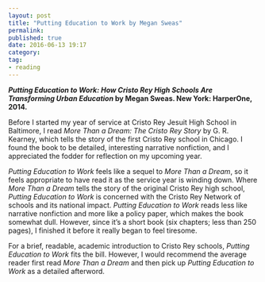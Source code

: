 ```yaml
---
layout: post
title: "Putting Education to Work by Megan Sweas"
permalink: 
published: true
date: 2016-06-13 19:17
category: 
tag: 
- reading
---
```


***Putting Education to Work: How Cristo Rey High Schools Are Transforming Urban Education* by Megan Sweas. New York: HarperOne, 2014.**

Before I started my year of service at Cristo Rey Jesuit High School in Baltimore, I read *More Than a Dream: The Cristo Rey Story* by G. R. Kearney, which tells the story of the first Cristo Rey school in Chicago. I found the book to be detailed, interesting narrative nonfiction, and I appreciated the fodder for reflection on my upcoming year.

*Putting Education to Work* feels like a sequel to *More Than a Dream*, so it feels appropriate to have read it as the service year is winding down. Where *More Than a Dream* tells the story of the original Cristo Rey high school, *Putting Education to Work* is concerned with the Cristo Rey Network of schools and its national impact. *Putting Education to Work* reads less like narrative nonfiction and more like a policy paper, which makes the book somewhat dull. However, since it’s a short book (six chapters; less than 250 pages), I finished it before it really began to feel tiresome. 

For a brief, readable, academic introduction to Cristo Rey schools, *Putting Education to Work* fits the bill. However, I would recommend the average reader first read *More Than a Dream* and then pick up *Putting Education to Work* as a detailed afterword.
